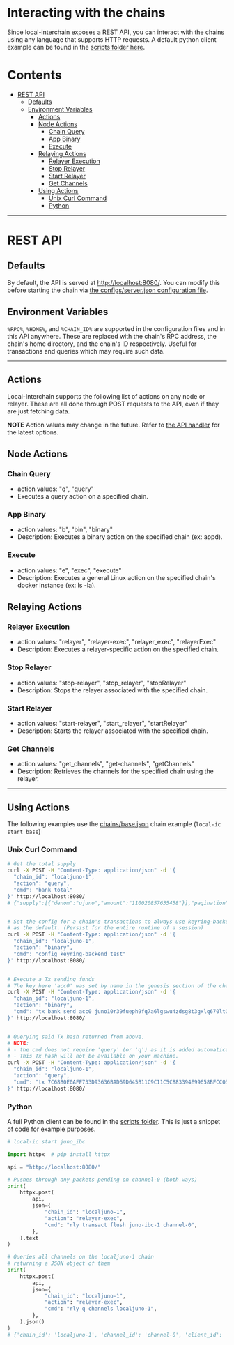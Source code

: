 # Interacting with the chains

Since local-interchain exposes a REST API, you can interact with the chains using any language that supports HTTP requests. A default python client example can be found in the [scripts folder here](../scripts/).

# Contents

- [REST API](#rest-api)
  - [Defaults](#defaults)
  - [Environment Variables](#environment-variables)
    - [Actions](#actions)
    - [Node Actions](#node-actions)
        - [Chain Query](#chain-query)
        - [App Binary](#app-binary)
        - [Execute](#execute)
    - [Relaying Actions](#relaying-actions)
        - [Relayer Execution](#relayer-execution)
        - [Stop Relayer](#stop-relayer)
        - [Start Relayer](#start-relayer)
        - [Get Channels](#get-channels)
    - [Using Actions](#using-actions)
        - [Unix Curl Command](#unix-curl-command)
        - [Python](#python)

---

# REST API

## Defaults

By default, the API is served at <http://localhost:8080/>. You can modify this before starting the chain via [the configs/server.json configuration file](../configs/server.json).

## Environment Variables

`%RPC%`, `%HOME%`, and `%CHAIN_ID%` are supported in the configuration files and in this API anywhere. These are replaced with the chain's RPC address, the chain's home directory, and the chain's ID respectively. Useful for transactions and queries which may require such data.

---

## Actions

Local-Interchain supports the following list of actions on any node or relayer. These are all done through POST requests to the API, even if they are just fetching data.

**NOTE** Action values may change in the future. Refer to [the API handler](../interchain/handlers/actions.go) for the latest options.

## Node Actions

### Chain Query

- action values: "q", "query"
- Executes a query action on a specified chain.

### App Binary

- action values: "b", "bin", "binary"
- Description: Executes a binary action on the specified chain (ex: appd).

### Execute

- action values: "e", "exec", "execute"
- Description: Executes a general Linux action on the specified chain's docker instance (ex: ls -la).

## Relaying Actions

### Relayer Execution

- action values: "relayer", "relayer-exec", "relayer_exec", "relayerExec"
- Description: Executes a relayer-specific action on the specified chain.

### Stop Relayer

- action values: "stop-relayer", "stop_relayer", "stopRelayer"
- Description: Stops the relayer associated with the specified chain.

### Start Relayer

- action values: "start-relayer", "start_relayer", "startRelayer"
- Description: Starts the relayer associated with the specified chain.

### Get Channels

- action values: "get_channels", "get-channels", "getChannels"
- Description: Retrieves the channels for the specified chain using the relayer.

---

## Using Actions

The following examples use the [chains/base.json](../chains/base.json) chain example (`local-ic start base`)

### Unix Curl Command

```bash
# Get the total supply
curl -X POST -H "Content-Type: application/json" -d '{
  "chain_id": "localjuno-1",
  "action": "query",
  "cmd": "bank total"
}' http://localhost:8080/
# {"supply":[{"denom":"ujuno","amount":"110020857635458"}],"pagination":{"next_key":null,"total":"0"}}


# Set the config for a chain's transactions to always use keyring-backend test
# as the default. (Persist for the entire runtime of a session)
curl -X POST -H "Content-Type: application/json" -d '{
  "chain_id": "localjuno-1",
  "action": "binary",
  "cmd": "config keyring-backend test"
}' http://localhost:8080/


# Execute a Tx sending funds 
# The key here 'acc0' was set by name in the genesis section of the chain's config.
curl -X POST -H "Content-Type: application/json" -d '{
  "chain_id": "localjuno-1",
  "action": "binary",
  "cmd": "tx bank send acc0 juno10r39fueph9fq7a6lgswu4zdsg8t3gxlq670lt0 500ujuno --fees 5000ujuno --node %RPC% --chain-id=%CHAIN_ID% --yes --output json"
}' http://localhost:8080/


# Querying said Tx hash returned from above.
# NOTE: 
# - the cmd does not require 'query' (or 'q') as it is added automatically.
# - This Tx hash will not be available on your machine.
curl -X POST -H "Content-Type: application/json" -d '{
  "chain_id": "localjuno-1",
  "action": "query",
  "cmd": "tx 7C68B0E0AFF733D93636BAD69D645B11C9C11C5C883394E99658BFCC05BF20DD"
}' http://localhost:8080/
```

### Python

A full Python client can be found in the [scripts folder](../scripts/). This is just a snippet of code for example purposes.

```python
# local-ic start juno_ibc

import httpx  # pip install httpx

api = "http://localhost:8080/"

# Pushes through any packets pending on channel-0 (both ways)
print(
    httpx.post(
        api,
        json={
            "chain_id": "localjuno-1",
            "action": "relayer-exec",
            "cmd": "rly transact flush juno-ibc-1 channel-0",
        },
    ).text
)

# Queries all channels on the localjuno-1 chain
# returning a JSON object of them
print(
    httpx.post(
        api,
        json={
            "chain_id": "localjuno-1",
            "action": "relayer-exec",
            "cmd": "rly q channels localjuno-1",
        },
    ).json()
)
# {'chain_id': 'localjuno-1', 'channel_id': 'channel-0', 'client_id': '07-tendermint-0', 'connection_hops': ['connection-0'], 'counterparty': {'chain_id': 'localjuno-2', 'channel_id': 'channel-0', 'client_id': '07-tendermint-0', 'connection_id': 'connection-0', 'port_id': 'transfer'}, 'ordering': 'ORDER_UNORDERED', 'port_id': 'transfer', 'state': 'STATE_OPEN', 'version': 'ics20-1'}

```
